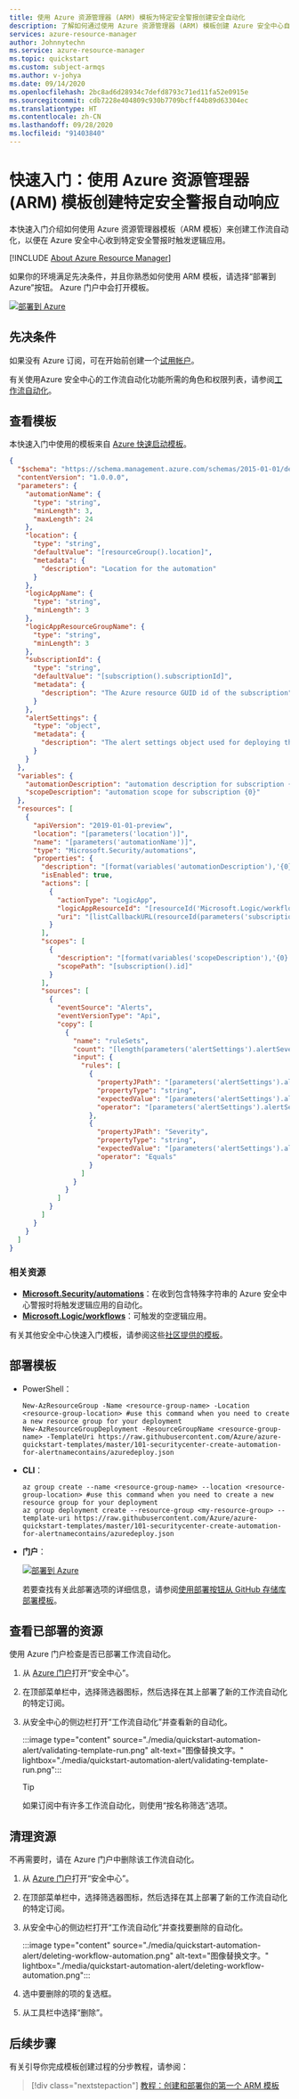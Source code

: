 ```yaml
---
title: 使用 Azure 资源管理器 (ARM) 模板为特定安全警报创建安全自动化
description: 了解如何通过使用 Azure 资源管理器 (ARM) 模板创建 Azure 安全中心自动化来触发逻辑应用，其中该应用将由特定的安全中心警报触发
services: azure-resource-manager
author: Johnnytechn
ms.service: azure-resource-manager
ms.topic: quickstart
ms.custom: subject-armqs
ms.author: v-johya
ms.date: 09/14/2020
ms.openlocfilehash: 2bc8ad6d28934c7defd8793c71ed11fa52e0915e
ms.sourcegitcommit: cdb7228e404809c930b7709bcff44b89d63304ec
ms.translationtype: HT
ms.contentlocale: zh-CN
ms.lasthandoff: 09/28/2020
ms.locfileid: "91403840"
---
```

# <a name="quickstart-create-an-automatic-response-to-a-specific-security-alert-using-an-azure-resource-manager-template-arm-template"></a>快速入门：使用 Azure 资源管理器 (ARM) 模板创建特定安全警报自动响应

本快速入门介绍如何使用 Azure 资源管理器模板（ARM 模板）来创建工作流自动化，以便在 Azure 安全中心收到特定安全警报时触发逻辑应用。

[!INCLUDE [About Azure Resource Manager](../../includes/resource-manager-quickstart-introduction.md)]

如果你的环境满足先决条件，并且你熟悉如何使用 ARM 模板，请选择“部署到 Azure”按钮。 Azure 门户中会打开模板。

[![部署到 Azure](../media/template-deployments/deploy-to-azure.svg)](https://portal.azure.cn/#create/Microsoft.Template/uri/https%3a%2f%2fraw.githubusercontent.com%2fAzure%2fazure-quickstart-templates%2fmaster%2f101-securitycenter-create-automation-for-alertnamecontains%2fazuredeploy.json)


## <a name="prerequisites"></a>先决条件

如果没有 Azure 订阅，可在开始前创建一个[试用帐户](https://www.azure.cn/pricing/1rmb-trial)。

有关使用Azure 安全中心的工作流自动化功能所需的角色和权限列表，请参阅[工作流自动化](workflow-automation.md)。


## <a name="review-the-template"></a>查看模板

本快速入门中使用的模板来自 [Azure 快速启动模板](https://azure.microsoft.com/resources/templates/101-securitycenter-create-automation-for-alertnamecontains/)。

```json
{
  "$schema": "https://schema.management.azure.com/schemas/2015-01-01/deploymentTemplate.json#",
  "contentVersion": "1.0.0.0",
  "parameters": {
    "automationName": {
      "type": "string",
      "minLength": 3,
      "maxLength": 24
    },
    "location": {
      "type": "string",
      "defaultValue": "[resourceGroup().location]",
      "metadata": {
        "description": "Location for the automation"
      }
    },
    "logicAppName": {
      "type": "string",
      "minLength": 3
    },
    "logicAppResourceGroupName": {
      "type": "string",
      "minLength": 3
    },
    "subscriptionId": {
      "type": "string",
      "defaultValue": "[subscription().subscriptionId]",
      "metadata": {
        "description": "The Azure resource GUID id of the subscription"
      }
    },
    "alertSettings": {
      "type": "object",
      "metadata": {
        "description": "The alert settings object used for deploying the automation"
      }
    }
  },
  "variables": {
    "automationDescription": "automation description for subscription {0}",
    "scopeDescription": "automation scope for subscription {0}"
  },
  "resources": [
    {
      "apiVersion": "2019-01-01-preview",
      "location": "[parameters('location')]",
      "name": "[parameters('automationName')]",
      "type": "Microsoft.Security/automations",
      "properties": {
        "description": "[format(variables('automationDescription'),'{0}', parameters('subscriptionId'))]",
        "isEnabled": true,
        "actions": [
          {
            "actionType": "LogicApp",
            "logicAppResourceId": "[resourceId('Microsoft.Logic/workflows', parameters('logicAppName'))]",
            "uri": "[listCallbackURL(resourceId(parameters('subscriptionId'), parameters('logicAppResourceGroupName'), 'Microsoft.Logic/workflows/triggers', parameters('logicAppName'), 'manual'), '2019-05-01').value]"
          }
        ],
        "scopes": [
          {
            "description": "[format(variables('scopeDescription'),'{0}', parameters('subscriptionId'))]",
            "scopePath": "[subscription().id]"
          }
        ],
        "sources": [
          {
            "eventSource": "Alerts",
            "eventVersionType": "Api",
            "copy": [
              {
                "name": "ruleSets",
                "count": "[length(parameters('alertSettings').alertSeverityMapping)]",
                "input": {
                  "rules": [
                    {
                      "propertyJPath": "[parameters('alertSettings').alertSeverityMapping[copyIndex('ruleSets')].jpath]",
                      "propertyType": "string",
                      "expectedValue": "[parameters('alertSettings').alertSeverityMapping[copyIndex('ruleSets')].expectedValue]",
                      "operator": "[parameters('alertSettings').alertSeverityMapping[copyIndex('ruleSets')].operator]"
                    },
                    {
                      "propertyJPath": "Severity",
                      "propertyType": "string",
                      "expectedValue": "[parameters('alertSettings').alertSeverityMapping[copyIndex('ruleSets')].severity]",
                      "operator": "Equals"
                    }
                  ]
                }
              }
            ]
          }
        ]
      }
    }
  ]
}
```

### <a name="relevant-resources"></a>相关资源

- [**Microsoft.Security/automations**](https://github.com/Azure/azure-quickstart-templates/tree/master/101-securitycenter-create-automation-for-alertnamecontains/#microsoftsecurity-resource-provider)：在收到包含特殊字符串的 Azure 安全中心警报时将触发逻辑应用的自动化。
- [**Microsoft.Logic/workflows**](https://github.com/Azure/azure-quickstart-templates/tree/master/101-securitycenter-create-automation-for-alertnamecontains/#microsoftlogic-resource-provider)：可触发的空逻辑应用。

有关其他安全中心快速入门模板，请参阅这些[社区提供的模板](https://azure.microsoft.com/resources/templates/?resourceType=Microsoft.Security)。

## <a name="deploy-the-template"></a>部署模板

  - PowerShell：
    ```azurepowershell
    New-AzResourceGroup -Name <resource-group-name> -Location <resource-group-location> #use this command when you need to create a new resource group for your deployment
    New-AzResourceGroupDeployment -ResourceGroupName <resource-group-name> -TemplateUri https://raw.githubusercontent.com/Azure/azure-quickstart-templates/master/101-securitycenter-create-automation-for-alertnamecontains/azuredeploy.json
    ```

  - **CLI**：
    ```azurecli
    az group create --name <resource-group-name> --location <resource-group-location> #use this command when you need to create a new resource group for your deployment
    az group deployment create --resource-group <my-resource-group> --template-uri https://raw.githubusercontent.com/Azure/azure-quickstart-templates/master/101-securitycenter-create-automation-for-alertnamecontains/azuredeploy.json
    ```

  - **门户**：

    [![部署到 Azure](../media/template-deployments/deploy-to-azure.svg)](https://portal.azure.cn/#create/Microsoft.Template/uri/https%3a%2f%2fraw.githubusercontent.com%2fAzure%2fazure-quickstart-templates%2fmaster%2f101-securitycenter-create-automation-for-alertnamecontains%2fazuredeploy.json)

    若要查找有关此部署选项的详细信息，请参阅[使用部署按钮从 GitHub 存储库部署模板](/azure-resource-manager/templates/deploy-to-azure-button)。

## <a name="review-deployed-resources"></a>查看已部署的资源

使用 Azure 门户检查是否已部署工作流自动化。 

1. 从 [Azure 门户](https://portal.azure.cn)打开“安全中心”。
1. 在顶部菜单栏中，选择筛选器图标，然后选择在其上部署了新的工作流自动化的特定订阅。
1. 从安全中心的侧边栏打开“工作流自动化”并查看新的自动化。

    :::image type="content" source="./media/quickstart-automation-alert/validating-template-run.png" alt-text="图像替换文字。" lightbox="./media/quickstart-automation-alert/validating-template-run.png":::

    >[!TIP]
    > 如果订阅中有许多工作流自动化，则使用“按名称筛选”选项。 

## <a name="clean-up-resources"></a>清理资源

不再需要时，请在 Azure 门户中删除该工作流自动化。

1. 从 [Azure 门户](https://portal.azure.cn)打开“安全中心”。
1. 在顶部菜单栏中，选择筛选器图标，然后选择在其上部署了新的工作流自动化的特定订阅。
1. 从安全中心的侧边栏打开“工作流自动化”并查找要删除的自动化。

    :::image type="content" source="./media/quickstart-automation-alert/deleting-workflow-automation.png" alt-text="图像替换文字。" lightbox="./media/quickstart-automation-alert/deleting-workflow-automation.png":::

1. 选中要删除的项的复选框。
1. 从工具栏中选择“删除”。


## <a name="next-steps"></a>后续步骤

有关引导你完成模板创建过程的分步教程，请参阅：

> [!div class="nextstepaction"]
> [教程：创建和部署你的第一个 ARM 模板](https://docs.microsoft.com/azure/azure-resource-manager/templates/template-tutorial-create-first-template)


